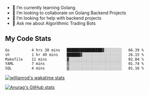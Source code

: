 
- 🌱 I’m currently learning Golang
- 👯 I’m looking to collaborate on Golang Backend Projects
- 🤔 I’m looking for help with backend projects
- 💬 Ask me about Algorithmic Trading Bots

## My Code Stats

<!--START_SECTION:waka-->

```txt
Go          4 hrs 38 mins   ████████████████▓░░░░░░░░   66.39 %
sh          1 hr 49 mins    ██████▓░░░░░░░░░░░░░░░░░░   26.15 %
Makefile    11 mins         ▓░░░░░░░░░░░░░░░░░░░░░░░░   02.84 %
YAML        7 mins          ▒░░░░░░░░░░░░░░░░░░░░░░░░   01.74 %
SQL         4 mins          ▒░░░░░░░░░░░░░░░░░░░░░░░░   01.16 %
```

<!--END_SECTION:waka-->

[![willianrod's wakatime stats](https://github-readme-stats.vercel.app/api/wakatime?username=holdandup&layout=compact&theme=react&custom_title=Wakatime%20All%20Time%20Stats&langs_count=8)](https://github.com/anuraghazra/github-readme-stats)

[![Anurag's GitHub stats](https://github-readme-stats.vercel.app/api?username=Kevinbarrero)](https://github.com/anuraghazra/github-readme-stats)




